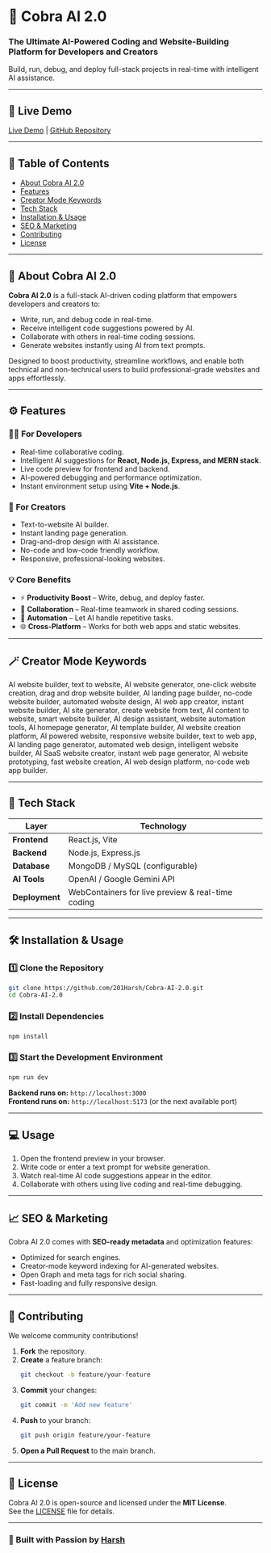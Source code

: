 # 🐍 Cobra AI 2.0

### The Ultimate AI-Powered Coding and Website-Building Platform for Developers and Creators

Build, run, debug, and deploy full-stack projects in real-time with intelligent AI assistance.

---

## 🚀 Live Demo
[Live Demo](#) | [GitHub Repository](https://github.com/201Harsh/Cobra-AI-2.0)

---

## 📘 Table of Contents
- [About Cobra AI 2.0](#about-cobra-ai-20)
- [Features](#features)
- [Creator Mode Keywords](#creator-mode-keywords)
- [Tech Stack](#tech-stack)
- [Installation & Usage](#installation--usage)
- [SEO & Marketing](#seo--marketing)
- [Contributing](#contributing)
- [License](#license)

---

## 🧠 About Cobra AI 2.0

**Cobra AI 2.0** is a full-stack AI-driven coding platform that empowers developers and creators to:

- Write, run, and debug code in real-time.
- Receive intelligent code suggestions powered by AI.
- Collaborate with others in real-time coding sessions.
- Generate websites instantly using AI from text prompts.

Designed to boost productivity, streamline workflows, and enable both technical and non-technical users to build professional-grade websites and apps effortlessly.

---

## ⚙️ Features

### 👨‍💻 For Developers
- Real-time collaborative coding.
- Intelligent AI suggestions for **React, Node.js, Express, and MERN stack**.
- Live code preview for frontend and backend.
- AI-powered debugging and performance optimization.
- Instant environment setup using **Vite + Node.js**.

### 🎨 For Creators
- Text-to-website AI builder.
- Instant landing page generation.
- Drag-and-drop design with AI assistance.
- No-code and low-code friendly workflow.
- Responsive, professional-looking websites.

### 💡 Core Benefits
- ⚡ **Productivity Boost** – Write, debug, and deploy faster.
- 🤝 **Collaboration** – Real-time teamwork in shared coding sessions.
- 🤖 **Automation** – Let AI handle repetitive tasks.
- 🌐 **Cross-Platform** – Works for both web apps and static websites.

---

## 🪄 Creator Mode Keywords

AI website builder, text to website, AI website generator, one-click website creation, drag and drop website builder, AI landing page builder, no-code website builder, automated website design, AI web app creator, instant website builder, AI site generator, create website from text, AI content to website, smart website builder, AI design assistant, website automation tools, AI homepage generator, AI template builder, AI website creation platform, AI powered website, responsive website builder, text to web app, AI landing page generator, automated web design, intelligent website builder, AI SaaS website creator, instant web page generator, AI website prototyping, fast website creation, AI web design platform, no-code web app builder.

---

## 🧩 Tech Stack

| Layer | Technology |
|-------|-------------|
| **Frontend** | React.js, Vite |
| **Backend** | Node.js, Express.js |
| **Database** | MongoDB / MySQL (configurable) |
| **AI Tools** | OpenAI / Google Gemini API |
| **Deployment** | WebContainers for live preview & real-time coding |

---

## 🛠️ Installation & Usage

### 1️⃣ Clone the Repository
```bash
git clone https://github.com/201Harsh/Cobra-AI-2.0.git
cd Cobra-AI-2.0
```

### 2️⃣ Install Dependencies
```bash
npm install
```

### 3️⃣ Start the Development Environment
```bash
npm run dev
```

**Backend runs on:** `http://localhost:3000`  
**Frontend runs on:** `http://localhost:5173` (or the next available port)

---

## 💻 Usage

1. Open the frontend preview in your browser.  
2. Write code or enter a text prompt for website generation.  
3. Watch real-time AI code suggestions appear in the editor.  
4. Collaborate with others using live coding and real-time debugging.  

---

## 📈 SEO & Marketing

Cobra AI 2.0 comes with **SEO-ready metadata** and optimization features:

- Optimized for search engines.
- Creator-mode keyword indexing for AI-generated websites.
- Open Graph and meta tags for rich social sharing.
- Fast-loading and fully responsive design.

---

## 🤝 Contributing

We welcome community contributions!

1. **Fork** the repository.  
2. **Create** a feature branch:  
   ```bash
   git checkout -b feature/your-feature
   ```
3. **Commit** your changes:  
   ```bash
   git commit -m 'Add new feature'
   ```
4. **Push** to your branch:  
   ```bash
   git push origin feature/your-feature
   ```
5. **Open a Pull Request** to the main branch.

---

## 🪪 License

Cobra AI 2.0 is open-source and licensed under the **MIT License**.  
See the [LICENSE](LICENSE) file for details.

---

### 🌟 Built with Passion by [Harsh](https://github.com/201Harsh)
